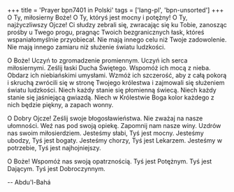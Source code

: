 +++
title = 'Prayer bpn7401 in Polski'
tags = ['lang-pl', 'bpn-unsorted']
+++
O Ty, miłosierny Boże! O Ty, któryś jest mocny i potężny! O Ty, najżyczliwszy Ojcze! Ci słudzy zebrali się, zwracając się ku Tobie, zanosząc prośby u Twego progu, pragnąc Twoich bezgranicznych łask, któreś wspaniałomyślnie przyobiecał. Nie mają innego celu niż Twoje zadowolenie. Nie mają innego zamiaru niż służenie światu ludzkości. 
    
O Boże! Uczyń to zgromadzenie promiennym. Uczyń ich serca miłosiernymi. Ześlij łaski Ducha Świętego. Wspomóż ich mocą z nieba. Obdarz ich niebiańskimi umysłami. Wzmóż ich szczerość, aby z całą pokorą i skruchą zwrócili się w stronę Twojego królestwa i zajmowali się służeniem światu ludzkości. Niech każdy stanie się płomienną świecą. Niech każdy stanie się jaśniejącą gwiazdą. Niech w Królestwie Boga kolor każdego z nich będzie piękny, a zapach wonny. 
    
O Dobry Ojcze! Ześlij swoje błogosławieństwa. Nie zważaj na nasze ułomności. Weź nas pod swoją opiekę. Zapomnij nam nasze winy. Uzdrów nas swoim miłosierdziem. Jesteśmy słabi, Tyś jest mocny. Jesteśmy ubodzy, Tyś jest bogaty. Jesteśmy chorzy, Tyś jest Lekarzem. Jesteśmy w potrzebie, Tyś jest najhojniejszy.
    
O Boże! Wspomóż nas swoją opatrznością. Tyś jest Potężnym. Tyś jest Dającym. Tyś jest Dobroczynnym.

-- Abdu'l-Bahá
